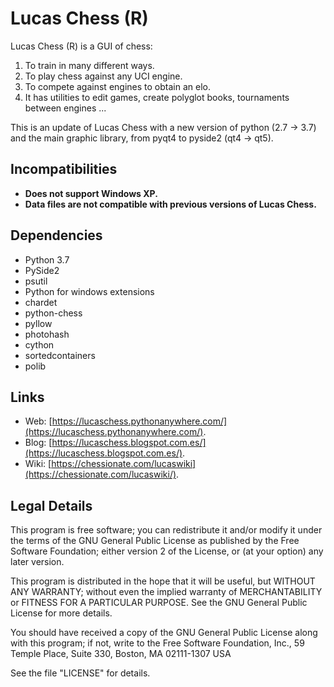 Lucas Chess (R)
==============

Lucas Chess (R) is a GUI of chess:

1. To train in many different ways.
2. To play chess against any UCI engine.
3. To compete against engines to obtain an elo.
4. It has utilities to edit games, create polyglot books, tournaments between engines ...

This is an update of Lucas Chess with a new version of python (2.7 -> 3.7) and the main graphic library, from pyqt4 to pyside2 (qt4 -> qt5).


Incompatibilities
-----------------
* **Does not support Windows XP.**
* **Data files are not compatible with previous versions of Lucas Chess.**

Dependencies
------------

* Python 3.7
* PySide2
* psutil
* Python for windows extensions
* chardet
* python-chess
* pyllow
* photohash
* cython
* sortedcontainers
* polib


Links
-----

* Web: [https://lucaschess.pythonanywhere.com/](https://lucaschess.pythonanywhere.com/).
* Blog: [https://lucaschess.blogspot.com.es/](https://lucaschess.blogspot.com.es/).
* Wiki: [https://chessionate.com/lucaswiki](https://chessionate.com/lucaswiki/).


Legal Details
-------------

This program is free software; you can redistribute it and/or modify
it under the terms of the GNU General Public License as published by
the Free Software Foundation; either version 2 of the License, or (at
your option) any later version.

This program is distributed in the hope that it will be useful, but
WITHOUT ANY WARRANTY; without even the implied warranty of
MERCHANTABILITY or FITNESS FOR A PARTICULAR PURPOSE.  See the GNU
General Public License for more details.

You should have received a copy of the GNU General Public License
along with this program; if not, write to the Free Software
Foundation, Inc., 59 Temple Place, Suite 330, Boston, MA 02111-1307
USA

See the file "LICENSE" for details.



